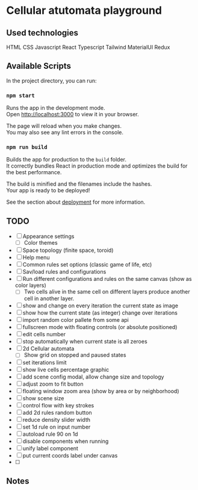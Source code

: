 # Cellular atutomata playground

## Used technologies
HTML
CSS
Javascript
React
Typescript
Tailwind
MaterialUI
Redux


## Available Scripts

In the project directory, you can run:

### `npm start`

Runs the app in the development mode.\
Open [http://localhost:3000](http://localhost:3000) to view it in your browser.

The page will reload when you make changes.\
You may also see any lint errors in the console.

### `npm run build`

Builds the app for production to the `build` folder.\
It correctly bundles React in production mode and optimizes the build for the best performance.

The build is minified and the filenames include the hashes.\
Your app is ready to be deployed!

See the section about [deployment](https://facebook.github.io/create-react-app/docs/deployment) for more information.

## TODO
- [ ] Appearance settings
  - [ ] Color themes
- [ ] Space topology (finite space, toroid)
- [ ] Help menu
- [ ] Common rules set options (classic game of life, etc)
- [ ] Sav/load rules and configurations
- [ ] Run different configurations and rules on the same canvas (show as color layers)
  - [ ] Two cells alive in the same cell on different layers produce another cell in another layer.
- [ ] show and change on every iteration the current state as image
- [ ] show how the current state (as integer) change over iterations
- [ ] import random color pallete from some api
- [ ] fullscreen mode with floating controls (or absolute positioned)
- [ ] edit cells number
- [ ] stop automatically when current state is all zeroes
- [ ] 2d Cellular automata
  - [ ] Show grid on stopped and paused states
- [ ] set iterations limit
- [ ] show live cells percentage graphic
- [ ] add scene config modal, allow change size and topology
- [ ] adjust zoom to fit button
- [ ] floating window zoom area (show by area or by neighborhood)
- [ ] show scene size
- [ ] control flow with key strokes
- [ ] add 2d rules random button
- [ ] reduce density slider width
- [ ] set 1d rule on input number
- [ ] autoload rule 90 on 1d
- [ ] disable components when running
- [ ] unify label component
- [ ] put current coords label under canvas
- [ ] 

## Notes
